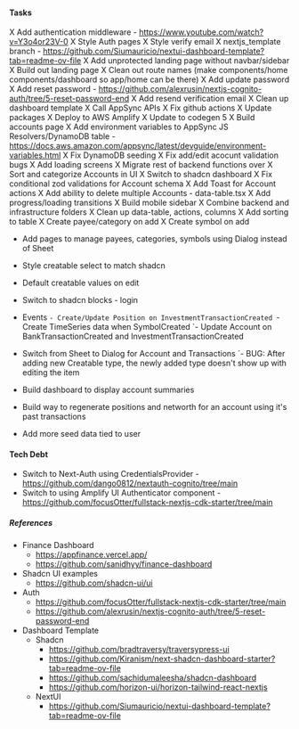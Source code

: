 #### Tasks

X Add authentication middleware - https://www.youtube.com/watch?v=Y3o4or23V-0
X Style Auth pages
X Style verify email
X nextjs_template branch - https://github.com/Siumauricio/nextui-dashboard-template?tab=readme-ov-file
X Add unprotected landing page without navbar/sidebar
X Build out landing page
X Clean out route names (make components/home components/dashboard so app/home can be there)
X Add update password
X Add reset password - https://github.com/alexrusin/nextjs-cognito-auth/tree/5-reset-password-end
X Add resend verification email
X Clean up dashboard template
X Call AppSync APIs
X Fix github actions
X Update packages
X Deploy to AWS Amplify
X Update to codegen 5
X Build accounts page
X Add environment variables to AppSync JS Resolvers/DynamoDB table - https://docs.aws.amazon.com/appsync/latest/devguide/environment-variables.html
X Fix DynamoDB seeding
X Fix add/edit acocunt validation bugs
X Add loading screens
X Migrate rest of backend functions over
X Sort and categorize Accounts in UI
X Switch to shadcn dashboard
X Fix conditional zod validations for Account schema
X Add Toast for Account actions
X Add ability to delete multiple Accounts - data-table.tsx
X Add progress/loading transitions
X Build mobile sidebar
X Combine backend and infrastructure folders
X Clean up data-table, actions, columns
X Add sorting to table
X Create payee/category on add
X Create symbol on add

- Add pages to manage payees, categories, symbols using Dialog instead of Sheet
- Style creatable select to match shadcn
- Default creatable values on edit
- Switch to shadcn blocks - login

- Events
  `- Create/Update Position on InvestmentTransactionCreated
`- Create TimeSeries data when SymbolCreated
  `- Update Account on BankTransactionCreated and InvestmentTransactionCreated

- Switch from Sheet to Dialog for Account and Transactions
  `- BUG: After adding new Creatable type, the newly added type doesn't show up with editing the item

- Build dashboard to display account summaries
- Build way to regenerate positions and networth for an account using it's past transactions
- Add more seed data tied to user

#### Tech Debt

- Switch to Next-Auth using CredentialsProvider - https://github.com/dango0812/nextauth-cognito/tree/main
- Switch to using Amplify UI Authenticator component - https://github.com/focusOtter/fullstack-nextjs-cdk-starter/tree/main

##### References

- Finance Dashboard
  - https://appfinance.vercel.app/
  - https://github.com/sanidhyy/finance-dashboard
- Shadcn UI examples
  - https://github.com/shadcn-ui/ui
- Auth
  - https://github.com/focusOtter/fullstack-nextjs-cdk-starter/tree/main
  - https://github.com/alexrusin/nextjs-cognito-auth/tree/5-reset-password-end
- Dashboard Template
  - Shadcn
    - https://github.com/bradtraversy/traversypress-ui
    - https://github.com/Kiranism/next-shadcn-dashboard-starter?tab=readme-ov-file
    - https://github.com/sachidumaleesha/shadcn-dashboard
    - https://github.com/horizon-ui/horizon-tailwind-react-nextjs
  - NextUI
    - https://github.com/Siumauricio/nextui-dashboard-template?tab=readme-ov-file
